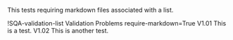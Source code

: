 This tests requiring markdown files associated with a list.

!SQA-validation-list Validation Problems require-markdown=True
    V1.01 This is a test.
    V1.02 This is another test.
